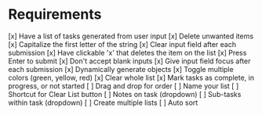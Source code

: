 # Requirements

[x] Have a list of tasks generated from user input
[x] Delete unwanted items
[x] Capitalize the first letter of the string
[x] Clear input field after each submission
[x] Have clickable 'x' that deletes the item on the list
[x] Press Enter to submit
[x] Don't accept blank inputs
[x] Give input field focus after each submission
[x] Dynamically generate objects
[x] Toggle multiple colors (green, yellow, red)
[x] Clear whole list
[x] Mark tasks as complete, in progress, or not started
[ ] Drag and drop for order
[ ] Name your list
[ ] Shortcut for Clear List button
[ ] Notes on task (dropdown)
[ ] Sub-tasks within task (dropdown)
[ ] Create multiple lists
[ ] Auto sort